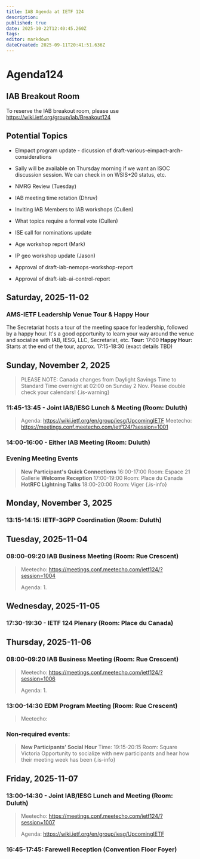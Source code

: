 ```yaml
---
title: IAB Agenda at IETF 124
description: 
published: true
date: 2025-10-22T12:40:45.260Z
tags: 
editor: markdown
dateCreated: 2025-09-11T20:41:51.636Z
---
```


# Agenda124

## IAB Breakout Room

To reserve the IAB breakout room, please use https://wiki.ietf.org/group/iab/Breakout124
 

## Potential Topics

* EImpact program update - dicussion of draft-various-eimpact-arch-considerations

* Sally will be available on Thursday morning if we want an ISOC discussion session. We can check in on WSIS+20 status, etc.

* NMRG Review (Tuesday)

* IAB meeting time rotation (Dhruv)

* Inviting IAB Members to IAB workshops (Cullen)

* What topics require a formal vote (Cullen)

* ISE call for nominations update

* Age workshop report (Mark)

* IP geo workshop update (Jason)

* Approval of draft-iab-nemops-workshop-report 

* Approval of draft-iab-ai-control-report

## Saturday, 2025-11-02

### AMS-IETF Leadership Venue Tour & Happy Hour
The Secretariat hosts a tour of the meeting space for leadership, followed by a happy hour. It's a good opportunity to learn your way around the venue and socialize with IAB, IESG, LLC, Secretariat, etc.
**Tour:** 17:00
**Happy Hour:** Starts at the end of the tour, approx. 17:15-18:30 (exact details TBD)


## Sunday, November 2, 2025

> PLEASE NOTE: Canada changes from Daylight Savings Time to Standard Time overnight at 02:00 on Sunday 2 Nov. Please double check your calendars!
{.is-warning}


### 11:45-13:45 - Joint IAB/IESG Lunch & Meeting (Room: Duluth)

> Agenda: https://wiki.ietf.org/en/group/iesg/UpcomingIETF
> Meetecho: https://meetings.conf.meetecho.com/ietf124/?session=1001

### 14:00-16:00 - Either IAB Meeting (Room: Duluth)

### Evening Meeting Events

> **New Participant's Quick Connections** 16:00-17:00
>   Room: Espace 21 Gallerie
> **Welcome Reception** 17:00-19:00
>   Room: Place du Canada
> **HotRFC Lightning Talks** 18:00-20:00
>   Room: Viger
{.is-info}




## Monday, November 3, 2025

### 13:15-14:15: IETF-3GPP Coordination (Room: Duluth)
 
## Tuesday, 2025-11-04

### 08:00-09:20 IAB Business Meeting (Room: Rue Crescent)

> Meetecho: https://meetings.conf.meetecho.com/ietf124/?session=1004
> 
> Agenda:
> 1. 

  
## Wednesday, 2025-11-05



### 17:30-19:30 - IETF 124 Plenary (Room: Place du Canada)


## Thursday, 2025-11-06

### 08:00-09:20 IAB Business Meeting (Room: Rue Crescent)

> Meetecho: https://meetings.conf.meetecho.com/ietf124/?session=1006
> 
> Agenda:
> 1. 

### 13:00-14:30 EDM Program Meeting (Room: Rue Crescent)

> Meetecho: 
> 


### Non-required events:

> **New Participants' Social Hour** Time: 19:15-20:15
> Room: Square Victoria
> Opportunity to socialize with new participants and hear how their meeting week has been
{.is-info}


## Friday, 2025-11-07 

### 13:00-14:30 - Joint IAB/IESG Lunch and Meeting (Room: Duluth)

> Meetecho: https://meetings.conf.meetecho.com/ietf124/?session=1007
> 
> Agenda: https://wiki.ietf.org/en/group/iesg/UpcomingIETF


### 16:45-17:45: Farewell Reception (Convention Floor Foyer)



